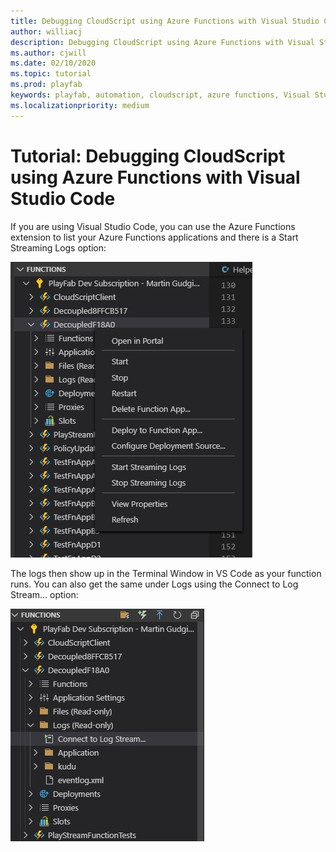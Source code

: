 ```yaml
---
title: Debugging CloudScript using Azure Functions with Visual Studio Code
author: williacj
description: Debugging CloudScript using Azure Functions with Visual Studio Code
ms.author: cjwill
ms.date: 02/10/2020
ms.topic: tutorial
ms.prod: playfab
keywords: playfab, automation, cloudscript, azure functions, Visual Studio Code, debugging
ms.localizationpriority: medium
---
```

# Tutorial: Debugging CloudScript using Azure Functions with Visual Studio Code  

If you are using Visual Studio Code, you can use the Azure Functions extension to list your Azure Functions applications and there is a Start Streaming Logs option:

 ![Step 1 of debugging CloudScript Using Azure Functions with Visual Studio Code](media/CloudScript-AF-VSCode-Debug-01.jpg)

The logs then show up in the Terminal Window in VS Code as your function runs. You can also get the same under Logs using the Connect to Log Stream… option:

![Step 2 of debugging CloudScript Using Azure Functions with Visual Studio Code](media/CloudScript-AF-VSCode-Debug-02.jpg)
 
